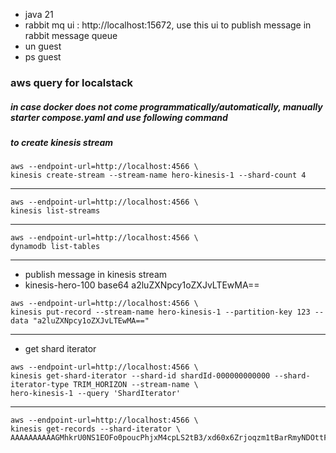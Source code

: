 * java 21
* rabbit mq ui : http://localhost:15672, use this ui to publish message in rabbit message queue
* un guest
* ps guest

### aws query for localstack

##### in case docker does not come programmatically/automatically, manually starter compose.yaml and use following command
##### to create kinesis stream 
```shell
aws --endpoint-url=http://localhost:4566 \
kinesis create-stream --stream-name hero-kinesis-1 --shard-count 4
```
---

```shell
aws --endpoint-url=http://localhost:4566 \
kinesis list-streams
```
---

```shell
aws --endpoint-url=http://localhost:4566 \
dynamodb list-tables
```
---
* publish message in kinesis stream
* kinesis-hero-100 base64 a2luZXNpcy1oZXJvLTEwMA==
```shell
aws --endpoint-url=http://localhost:4566 \
kinesis put-record --stream-name hero-kinesis-1 --partition-key 123 --data "a2luZXNpcy1oZXJvLTEwMA=="
```
---
* get shard iterator
```shell
aws --endpoint-url=http://localhost:4566 \
kinesis get-shard-iterator --shard-id shardId-000000000000 --shard-iterator-type TRIM_HORIZON --stream-name \
hero-kinesis-1 --query 'ShardIterator' 
```
---
```shell
aws --endpoint-url=http://localhost:4566 \
kinesis get-records --shard-iterator \
AAAAAAAAAAGMhkrU0NS1EOFo0poucPhjxM4cpLS2tB3/xd60x6Zrjoqzm1tBarRmyNDOttFLdtzjU4tjxEC/KcZJ7C84IleRUbfQJFRJsFKeh2HQ+ugLhmkN1//ezTBovf8tE5a2a8XlqvBL6U6pJHMg1Hw13o6wXksELWpzG0QDjeuovcDdZQ+zYRaGCwE64OUCEpK3Wgs8ZV0XoflFnWuUgwR81b8O
```